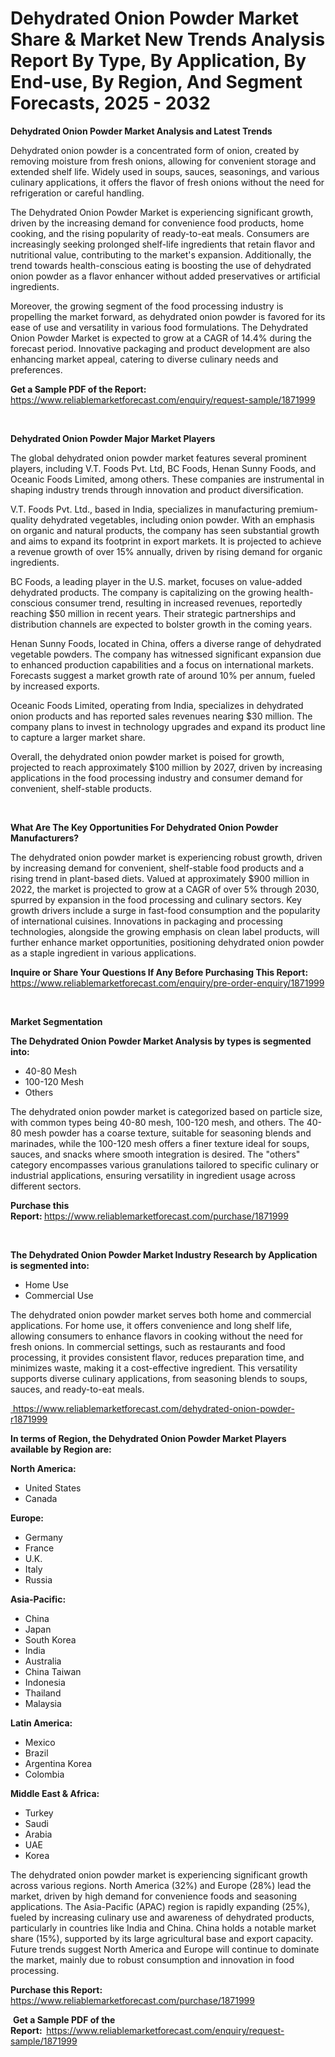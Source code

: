 <p><h1>Dehydrated Onion Powder Market Share & Market New Trends Analysis Report By Type, By Application, By End-use, By Region, And Segment Forecasts, 2025 - 2032</h1></p><p><strong>Dehydrated Onion Powder Market Analysis and Latest Trends</strong></p>
<p><p>Dehydrated onion powder is a concentrated form of onion, created by removing moisture from fresh onions, allowing for convenient storage and extended shelf life. Widely used in soups, sauces, seasonings, and various culinary applications, it offers the flavor of fresh onions without the need for refrigeration or careful handling.</p><p>The Dehydrated Onion Powder Market is experiencing significant growth, driven by the increasing demand for convenience food products, home cooking, and the rising popularity of ready-to-eat meals. Consumers are increasingly seeking prolonged shelf-life ingredients that retain flavor and nutritional value, contributing to the market's expansion. Additionally, the trend towards health-conscious eating is boosting the use of dehydrated onion powder as a flavor enhancer without added preservatives or artificial ingredients.</p><p>Moreover, the growing segment of the food processing industry is propelling the market forward, as dehydrated onion powder is favored for its ease of use and versatility in various food formulations. The Dehydrated Onion Powder Market is expected to grow at a CAGR of 14.4% during the forecast period. Innovative packaging and product development are also enhancing market appeal, catering to diverse culinary needs and preferences.</p></p>
<p><strong>Get a Sample PDF of the Report:&nbsp;</strong> <a href="https://www.reliablemarketforecast.com/enquiry/request-sample/1871999?utm_campaign=3559&utm_medium=2&utm_source=Github&utm_content=ia&utm_term=16042025&utm_id=dehydrated-onion-powder">https://www.reliablemarketforecast.com/enquiry/request-sample/1871999</a></p>
<p>&nbsp;</p>
<p><strong>Dehydrated Onion Powder Major Market Players</strong></p>
<p><p>The global dehydrated onion powder market features several prominent players, including V.T. Foods Pvt. Ltd, BC Foods, Henan Sunny Foods, and Oceanic Foods Limited, among others. These companies are instrumental in shaping industry trends through innovation and product diversification.</p><p>V.T. Foods Pvt. Ltd., based in India, specializes in manufacturing premium-quality dehydrated vegetables, including onion powder. With an emphasis on organic and natural products, the company has seen substantial growth and aims to expand its footprint in export markets. It is projected to achieve a revenue growth of over 15% annually, driven by rising demand for organic ingredients.</p><p>BC Foods, a leading player in the U.S. market, focuses on value-added dehydrated products. The company is capitalizing on the growing health-conscious consumer trend, resulting in increased revenues, reportedly reaching $50 million in recent years. Their strategic partnerships and distribution channels are expected to bolster growth in the coming years.</p><p>Henan Sunny Foods, located in China, offers a diverse range of dehydrated vegetable powders. The company has witnessed significant expansion due to enhanced production capabilities and a focus on international markets. Forecasts suggest a market growth rate of around 10% per annum, fueled by increased exports.</p><p>Oceanic Foods Limited, operating from India, specializes in dehydrated onion products and has reported sales revenues nearing $30 million. The company plans to invest in technology upgrades and expand its product line to capture a larger market share.</p><p>Overall, the dehydrated onion powder market is poised for growth, projected to reach approximately $100 million by 2027, driven by increasing applications in the food processing industry and consumer demand for convenient, shelf-stable products.</p></p>
<p>&nbsp;</p>
<p><strong>What Are The Key Opportunities For Dehydrated Onion Powder Manufacturers?</strong></p>
<p><p>The dehydrated onion powder market is experiencing robust growth, driven by increasing demand for convenient, shelf-stable food products and a rising trend in plant-based diets. Valued at approximately $900 million in 2022, the market is projected to grow at a CAGR of over 5% through 2030, spurred by expansion in the food processing and culinary sectors. Key growth drivers include a surge in fast-food consumption and the popularity of international cuisines. Innovations in packaging and processing technologies, alongside the growing emphasis on clean label products, will further enhance market opportunities, positioning dehydrated onion powder as a staple ingredient in various applications.</p></p>
<p><strong>Inquire or Share Your Questions If Any Before Purchasing This Report:</strong> <a href="https://www.reliablemarketforecast.com/enquiry/pre-order-enquiry/1871999?utm_campaign=3559&utm_medium=2&utm_source=Github&utm_content=ia&utm_term=16042025&utm_id=dehydrated-onion-powder">https://www.reliablemarketforecast.com/enquiry/pre-order-enquiry/1871999</a></p>
<p>&nbsp;</p>
<p><strong>Market Segmentation</strong></p>
<p><strong>The Dehydrated Onion Powder Market Analysis by types is segmented into:</strong></p>
<p><ul><li>40-80 Mesh</li><li>100-120 Mesh</li><li>Others</li></ul></p>
<p><p>The dehydrated onion powder market is categorized based on particle size, with common types being 40-80 mesh, 100-120 mesh, and others. The 40-80 mesh powder has a coarse texture, suitable for seasoning blends and marinades, while the 100-120 mesh offers a finer texture ideal for soups, sauces, and snacks where smooth integration is desired. The "others" category encompasses various granulations tailored to specific culinary or industrial applications, ensuring versatility in ingredient usage across different sectors.</p></p>
<p><strong>Purchase this Report:&nbsp;</strong><a href="https://www.reliablemarketforecast.com/purchase/1871999?utm_campaign=3559&utm_medium=2&utm_source=Github&utm_content=ia&utm_term=16042025&utm_id=dehydrated-onion-powder">https://www.reliablemarketforecast.com/purchase/1871999</a></p>
<p>&nbsp;</p>
<p><strong>The Dehydrated Onion Powder Market Industry Research by Application is segmented into:</strong></p>
<p><ul><li>Home Use</li><li>Commercial Use</li></ul></p>
<p><p>The dehydrated onion powder market serves both home and commercial applications. For home use, it offers convenience and long shelf life, allowing consumers to enhance flavors in cooking without the need for fresh onions. In commercial settings, such as restaurants and food processing, it provides consistent flavor, reduces preparation time, and minimizes waste, making it a cost-effective ingredient. This versatility supports diverse culinary applications, from seasoning blends to soups, sauces, and ready-to-eat meals.</p></p>
<p><a href="https://www.reliablemarketforecast.com/dehydrated-onion-powder-r1871999?utm_campaign=3559&utm_medium=2&utm_source=Github&utm_content=ia&utm_term=16042025&utm_id=dehydrated-onion-powder">&nbsp;https://www.reliablemarketforecast.com/dehydrated-onion-powder-r1871999</a></p>
<p><strong>In terms of Region, the Dehydrated Onion Powder Market Players available by Region are:</strong></p>
<p>
    <p> <strong> North America: </strong>
        <ul>
            <li>United States</li>
            <li>Canada</li>
        </ul>
        </p> 
    <p> <strong> Europe: </strong>
        <ul>
            <li>Germany</li>
            <li>France</li>
            <li>U.K.</li>
            <li>Italy</li>
            <li>Russia</li>
        </ul>
        </p> 
    <p> <strong> Asia-Pacific: </strong>
        <ul>
            <li>China</li>
            <li>Japan</li>
            <li>South Korea</li>
            <li>India</li>
            <li>Australia</li>
            <li>China Taiwan</li>
            <li>Indonesia</li>
            <li>Thailand</li>
            <li>Malaysia</li>
        </ul>
        </p> 
    <p> <strong> Latin America: </strong>
        <ul>
            <li>Mexico</li>
            <li>Brazil</li>
            <li>Argentina Korea</li>
            <li>Colombia</li>
        </ul>
        </p> 
    <p> <strong> Middle East & Africa: </strong>
        <ul>
            <li>Turkey</li>
            <li>Saudi</li>
            <li>Arabia</li>
            <li>UAE</li>
            <li>Korea</li>
        </ul>
    </p>
    </p>
<p><p>The dehydrated onion powder market is experiencing significant growth across various regions. North America (32%) and Europe (28%) lead the market, driven by high demand for convenience foods and seasoning applications. The Asia-Pacific (APAC) region is rapidly expanding (25%), fueled by increasing culinary use and awareness of dehydrated products, particularly in countries like India and China. China holds a notable market share (15%), supported by its large agricultural base and export capacity. Future trends suggest North America and Europe will continue to dominate the market, mainly due to robust consumption and innovation in food processing.</p></p>
<p><strong>Purchase this Report: </strong><a href="https://www.reliablemarketforecast.com/purchase/1871999?utm_campaign=3559&utm_medium=2&utm_source=Github&utm_content=ia&utm_term=16042025&utm_id=dehydrated-onion-powder">https://www.reliablemarketforecast.com/purchase/1871999</a></p>
<p>&nbsp;<strong>Get a Sample PDF of the Report:&nbsp;&nbsp;</strong><a href="https://www.reliablemarketforecast.com/enquiry/request-sample/1871999?utm_campaign=3559&utm_medium=2&utm_source=Github&utm_content=ia&utm_term=16042025&utm_id=dehydrated-onion-powder">https://www.reliablemarketforecast.com/enquiry/request-sample/1871999</a></p>
<p><strong></strong></p>
<p><p></p><p></p><p></p></p>